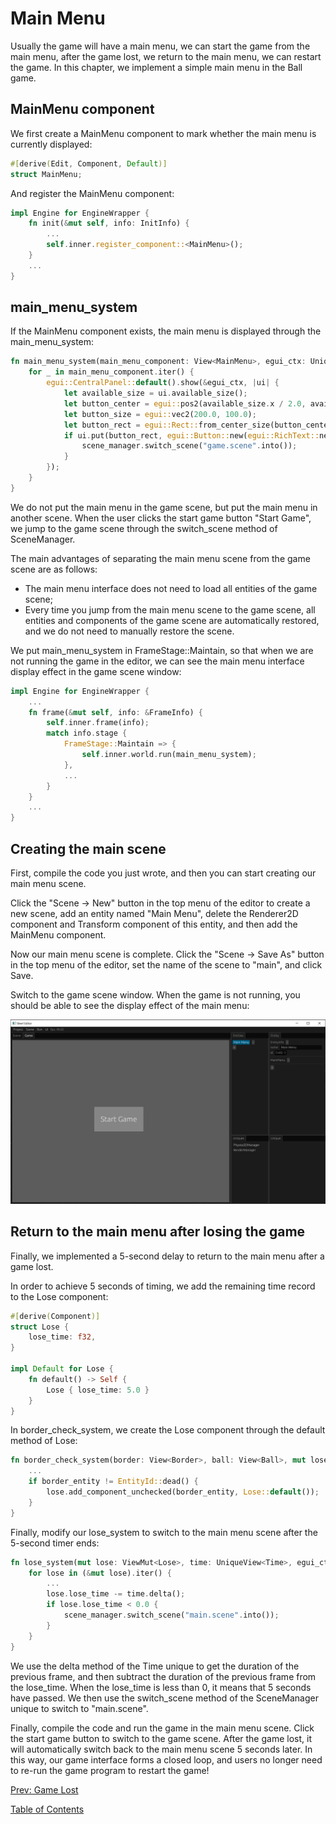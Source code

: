 # Main Menu

Usually the game will have a main menu, we can start the game from the main menu, after the game lost, we return to the main menu, we can restart the game. In this chapter, we implement a simple main menu in the Ball game.

## MainMenu component

We first create a MainMenu component to mark whether the main menu is currently displayed:

```rust
#[derive(Edit, Component, Default)]
struct MainMenu;
```

And register the MainMenu component:

```rust
impl Engine for EngineWrapper {
    fn init(&mut self, info: InitInfo) {
        ...
        self.inner.register_component::<MainMenu>();
    }
    ...
}
```

## main_menu_system

If the MainMenu component exists, the main menu is displayed through the main_menu_system:

```rust
fn main_menu_system(main_menu_component: View<MainMenu>, egui_ctx: UniqueView<EguiContext>, mut scene_manager: UniqueViewMut<SceneManager>) {
    for _ in main_menu_component.iter() {
        egui::CentralPanel::default().show(&egui_ctx, |ui| {
            let available_size = ui.available_size();
            let button_center = egui::pos2(available_size.x / 2.0, available_size.y / 2.0);
            let button_size = egui::vec2(200.0, 100.0);
            let button_rect = egui::Rect::from_center_size(button_center, button_size);
            if ui.put(button_rect, egui::Button::new(egui::RichText::new("Start Game").size(30.0))).clicked() {
                scene_manager.switch_scene("game.scene".into());
            }
        });
    }
}
```

We do not put the main menu in the game scene, but put the main menu in another scene. When the user clicks the start game button "Start Game", we jump to the game scene through the switch_scene method of SceneManager.

The main advantages of separating the main menu scene from the game scene are as follows:
* The main menu interface does not need to load all entities of the game scene;
* Every time you jump from the main menu scene to the game scene, all entities and components of the game scene are automatically restored, and we do not need to manually restore the scene.

We put main_menu_system in FrameStage::Maintain, so that when we are not running the game in the editor, we can see the main menu interface display effect in the game scene window:

```rust
impl Engine for EngineWrapper {
    ...
    fn frame(&mut self, info: &FrameInfo) {
        self.inner.frame(info);
        match info.stage {
            FrameStage::Maintain => {
                self.inner.world.run(main_menu_system);
            },
            ...
        }
    }
    ...
}
```

## Creating the main scene

First, compile the code you just wrote, and then you can start creating our main menu scene.

Click the "Scene -> New" button in the top menu of the editor to create a new scene, add an entity named "Main Menu", delete the Renderer2D component and Transform component of this entity, and then add the MainMenu component.

Now our main menu scene is complete. Click the "Scene -> Save As" button in the top menu of the editor, set the name of the scene to "main", and click Save.

Switch to the game scene window. When the game is not running, you should be able to see the display effect of the main menu:

![image](../images/main-scene.png)

## Return to the main menu after losing the game

Finally, we implemented a 5-second delay to return to the main menu after a game lost.

In order to achieve 5 seconds of timing, we add the remaining time record to the Lose component:

```rust
#[derive(Component)]
struct Lose {
    lose_time: f32,
}

impl Default for Lose {
    fn default() -> Self {
        Lose { lose_time: 5.0 }
    }
}
```

In border_check_system, we create the Lose component through the default method of Lose:

```rust
fn border_check_system(border: View<Border>, ball: View<Ball>, mut lose: ViewMut<Lose>, col2d: View<Collider2D>, physics2d_manager: UniqueView<Physics2DManager>) {
    ...
    if border_entity != EntityId::dead() {
        lose.add_component_unchecked(border_entity, Lose::default());
    }
}
```

Finally, modify our lose_system to switch to the main menu scene after the 5-second timer ends:

```rust
fn lose_system(mut lose: ViewMut<Lose>, time: UniqueView<Time>, egui_ctx: UniqueView<EguiContext>, mut scene_manager: UniqueViewMut<SceneManager>) {
    for lose in (&mut lose).iter() {
        ...
        lose.lose_time -= time.delta();
        if lose.lose_time < 0.0 {
            scene_manager.switch_scene("main.scene".into());
        }
    }
}
```

We use the delta method of the Time unique to get the duration of the previous frame, and then subtract the duration of the previous frame from the lose_time. When the lose_time is less than 0, it means that 5 seconds have passed. We then use the switch_scene method of the SceneManager unique to switch to "main.scene".

Finally, compile the code and run the game in the main menu scene. Click the start game button to switch to the game scene. After the game lost, it will automatically switch back to the main menu scene 5 seconds later. In this way, our game interface forms a closed loop, and users no longer need to re-run the game program to restart the game!

[Prev: Game Lost][8]

[Table of Contents][0]

[0]: table-of-contents.md
[1]: 1-introduction.md
[2]: 2-run-steel-editor.md
[3]: 3-create-project.md
[4]: 4-scene-building.md
[5]: 5-engine-implementation.md
[6]: 6-player-control.md
[7]: 7-push-the-ball.md
[8]: 8-game-lost.md
[9]: 9-main-menu.md
